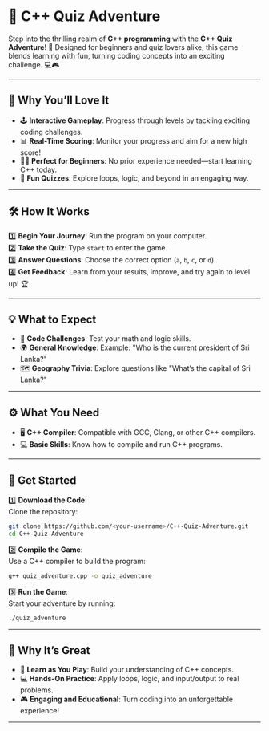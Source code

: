 # 🤔 **C++ Quiz Adventure**  

Step into the thrilling realm of **C++ programming** with the **C++ Quiz Adventure**! 🌟 Designed for beginners and quiz lovers alike, this game blends learning with fun, turning coding concepts into an exciting challenge. 💻🎮  

---

## 🌟 **Why You’ll Love It**  

- 🕹️ **Interactive Gameplay**: Progress through levels by tackling exciting coding challenges.  
- 📊 **Real-Time Scoring**: Monitor your progress and aim for a new high score!  
- 🧑‍🎓 **Perfect for Beginners**: No prior experience needed—start learning C++ today.  
- 🤩 **Fun Quizzes**: Explore loops, logic, and beyond in an engaging way.  

---

## 🛠️ **How It Works**  

1️⃣ **Begin Your Journey**: Run the program on your computer.  
2️⃣ **Take the Quiz**: Type `start` to enter the game.  
3️⃣ **Answer Questions**: Choose the correct option (`a`, `b`, `c`, or `d`).  
4️⃣ **Get Feedback**: Learn from your results, improve, and try again to level up! 🏆  

---

## 💡 **What to Expect**  

- 🧮 **Code Challenges**: Test your math and logic skills.  
- 🌍 **General Knowledge**: Example: "Who is the current president of Sri Lanka?"  
- 🗺️ **Geography Trivia**: Explore questions like "What’s the capital of Sri Lanka?"  

---

## ⚙️ **What You Need**  

- 🖥️ **C++ Compiler**: Compatible with GCC, Clang, or other C++ compilers.  
- 💻 **Basic Skills**: Know how to compile and run C++ programs.  

---

## 🚀 **Get Started**  

1️⃣ **Download the Code**:  
Clone the repository:  
```bash  
git clone https://github.com/<your-username>/C++-Quiz-Adventure.git  
cd C++-Quiz-Adventure  
```  

2️⃣ **Compile the Game**:  
Use a C++ compiler to build the program:  
```bash  
g++ quiz_adventure.cpp -o quiz_adventure  
```  

3️⃣ **Run the Game**:  
Start your adventure by running:  
```bash  
./quiz_adventure  
```  

---

## 🎉 **Why It’s Great**  

- 🧠 **Learn as You Play**: Build your understanding of C++ concepts.  
- 💻 **Hands-On Practice**: Apply loops, logic, and input/output to real problems.  
- 🎮 **Engaging and Educational**: Turn coding into an unforgettable experience!  

---  

